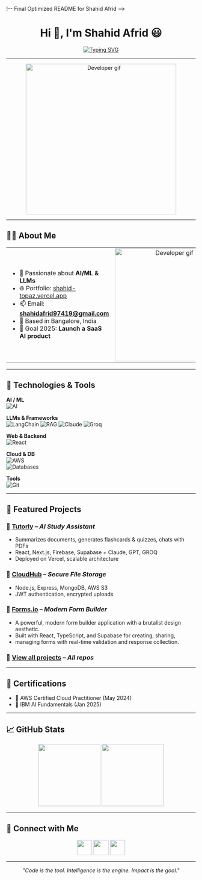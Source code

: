 !-- Final Optimized README for Shahid Afrid -->
<h1 align="center">Hi 👋, I'm Shahid Afrid 😃</h1>

<p align="center">
  <a href="https://readme-typing-svg.demolab.com?font=Fira+Code&weight=600&pause=1000&center=true&vCenter=true&width=600&lines=AI+Engineer;Full-Stack+Developer;Cloud+Solutions+Architect;Building+AI+Apps+%26+SaaS;Lifelong+Learner+%F0%9F%9A%80">
    <img src="https://readme-typing-svg.demolab.com?font=Fira+Code&weight=600&pause=1000&center=true&vCenter=true&width=600&lines=AI+Engineer;Full-Stack+Developer;Cloud+Solutions+Architect;Building+AI+Apps+%26+SaaS;Lifelong+Learner+%F0%9F%9A%80" alt="Typing SVG" />
  </a>
</p>

---

<div align="center">
  <img src="https://raw.githubusercontent.com/Rishabh2804/Rishabh2804/master/Resources/Developer.gif" alt="Developer gif" width="400"/>
</div>

---

## 👨‍💻 About Me

<table>
<tr>
<td width="55%">
  
- 🔭 Passionate about **AI/ML & LLMs**  
- 🌐 Portfolio: [shahid-topaz.vercel.app](https://shahid-topaz.vercel.app)  
- 📫 Email: **shahidafrid97419@gmail.com**  
- 📍 Based in Bangalore, India  
- 🎯 Goal 2025: **Launch a SaaS AI product**  

</td>
<td width="45%" align="center">
  <img src="https://raw.githubusercontent.com/Rishabh2804/Rishabh2804/master/Resources/Developer.gif" alt="Developer gif" width="300"/>
</td>
</tr>
</table>

---

## 🚀 Technologies & Tools

**AI / ML**  
![AI](https://skillicons.dev/icons?i=pytorch,tensorflow,opencv,sklearn,huggingface)

**LLMs & Frameworks**  
![LangChain](https://img.shields.io/badge/LangChain-005571?style=flat&logoColor=white) 
![RAG](https://img.shields.io/badge/RAG-VectorDB-blue) 
![Claude](https://img.shields.io/badge/Claude-111111?style=flat&logo=anthropic) 
![Groq](https://img.shields.io/badge/Groq-FF6C37?style=flat)

**Web & Backend**  
![React](https://skillicons.dev/icons?i=react,nextjs,nodejs,express,fastapi,flask,tailwind)

**Cloud & DB**  
![AWS](https://skillicons.dev/icons?i=aws,firebase,supabase,vercel,docker,kubernetes)  
![Databases](https://skillicons.dev/icons?i=mongodb,postgresql)

**Tools**  
![Git](https://skillicons.dev/icons?i=git,github,vscode)

---

## 🧠 Featured Projects

### 🔹 [Tutorly](https://gettutorly.com) – *AI Study Assistant*
- Summarizes documents, generates flashcards & quizzes, chats with PDFs  
- React, Next.js, Firebase, Supabase + Claude, GPT, GROQ  
- Deployed on Vercel, scalable architecture  

### 🔹 [CloudHub](https://shahid-cloud-file-storage.vercel.app/) – *Secure File Storage*
- Node.js, Express, MongoDB, AWS S3  
- JWT authentication, encrypted uploads  

### 🔹 [Forms.io](https://formsio.vercel.app/) – *Modern Form Builder*
- A powerful, modern form builder application with a brutalist design aesthetic.
- Built with React, TypeScript, and Supabase for creating, sharing,
-  managing forms with real-time validation and response collection.

### 🔹 [View all projects](https://github.com/akhi-shxhid?tab=repositories) – *All repos*


---

## 🏅 Certifications
- 📜 AWS Certified Cloud Practitioner (May 2024)  
- 📜 IBM AI Fundamentals (Jan 2025)  

---

## 📈 GitHub Stats

<p align="center">
  <img src="https://github-readme-stats.vercel.app/api?username=akhi-shxhid&show_icons=true&theme=radical" height="165"/>
  <img src="https://github-readme-stats.vercel.app/api/top-langs/?username=akhi-shxhid&layout=compact&theme=radical" height="165"/>
</p>

---

## 🤝 Connect with Me
<p align="center">
  <a href="mailto:shahidafrid97419@gmail.com"><img src="https://skillicons.dev/icons?i=gmail" width="40"/></a>
  <a href="https://github.com/akhi-shxhid"><img src="https://skillicons.dev/icons?i=github" width="40"/></a>
  <a href="https://shahid-topaz.vercel.app"><img src="https://skillicons.dev/icons?i=vercel" width="40"/></a>
</p>

---

<p align="center"><i>"Code is the tool. Intelligence is the engine. Impact is the goal."</i></p>
